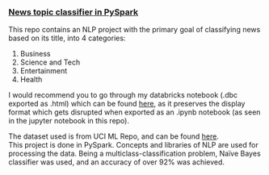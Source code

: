 ### [News topic classifier in PySpark](https://databricks-prod-cloudfront.cloud.databricks.com/public/4027ec902e239c93eaaa8714f173bcfc/5765572329082963/819669162567595/1062157151406693/latest.html)

This repo contains an NLP project with the primary goal of classifying news based on its title, into 4 categories:
1. Business
2. Science and Tech
3. Entertainment
4. Health

I would recommend you to go through my databricks notebook (.dbc exported as .html) which can be found [here](https://databricks-prod-cloudfront.cloud.databricks.com/public/4027ec902e239c93eaaa8714f173bcfc/5765572329082963/819669162567595/1062157151406693/latest.html), as it preserves the display format which gets disrupted when exported as an .ipynb notebook (as seen in the jupyter notebook in this repo).


The dataset used is from UCI ML Repo, and can be found [here](http://archive.ics.uci.edu/ml/datasets/News+Aggregator).  
This project is done in PySpark.
Concepts and libraries of NLP are used for processing the data.
Being a multiclass-classification problem, Naïve Bayes classifier was used, and an accuracy of over 92% was achieved.

